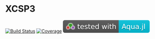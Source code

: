 # XCSP3

[![Build Status](https://github.com/JuliaConstraints/XCSP3.jl/actions/workflows/CI.yml/badge.svg?branch=main)](https://github.com/JuliaConstraints/XCSP3.jl/actions/workflows/CI.yml?query=branch%3Amain)
[![Coverage](https://codecov.io/gh/JuliaConstraints/XCSP3.jl/branch/main/graph/badge.svg)](https://codecov.io/gh/JuliaConstraints/XCSP3.jl)
[![Aqua](https://raw.githubusercontent.com/JuliaTesting/Aqua.jl/master/badge.svg)](https://github.com/JuliaTesting/Aqua.jl)
